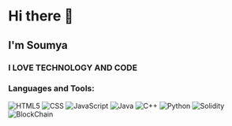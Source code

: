 # Hi there 👋

## I'm Soumya

### I LOVE TECHNOLOGY AND CODE
<!--
- 🔭 I’m currently working on [Your Project]
- 🌱 I’m currently learning [Technology or Language]
- 👯 I’m looking to collaborate on [Type of Projects]
- 🤔 I’m looking for help with [Your Needs]
- 💬 Ask me about [Topics or Technologies]
- 📫 How to reach me: [Contact Information]
- 😄 Pronouns: [Your Pronouns]
- ⚡ Fun fact: [Interesting Fact] -->

### Languages and Tools:

![HTML5](https://img.shields.io/badge/-HTML5-E34F26?style=flat-square&logoColor=white%29)
![CSS](https://img.shields.io/badge/-CSS3-1572B6?style=flat-square&logo=css3%29)
![JavaScript](https://img.shields.io/badge/-JavaScript-brown?style=flat-square&logo=javascript%29)
![Java](https://img.shields.io/badge/-Java-darkgreen?style=flat-square&logoColor=white)
![C++](https://img.shields.io/badge/-c++-1572B6?style=flat-square&logoColor=green)
![Python](https://img.shields.io/badge/-Python-1572B6?style=flat-square&logoColor=brown)
![Solidity](https://img.shields.io/badge/-Solidity-darkblue?style=flat-square&logoColor=white%29)
![BlockChain](https://img.shields.io/badge/-BlockChain-purple?style=flat-square&logoColor=white%29)



